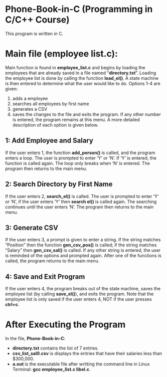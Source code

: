 # Phone-Book-in-C (Programming in C/C++ Course)
This program is written in C.

# Main file (employee list.c):
Main function is found in **employee_list.c** and begins by loading the employees that are already
saved in a file named “**directory.txt**”. Loading the employee list is done by calling the function
**load_el()**. A state machine is then entered to determine what the user would like to do. Options
1-4 are given:
1. adds a employee
2. searches all employees by first name
3. generates a CSV
4. saves the changes to the file and exits the program. If any other number is entered, the program
remains at this menu. A more detailed description of each option is given below.

## 1: Add Employee and Salary
If the user enters 1, the function **add_person()** is called, and the program enters a loop. The
user is prompted to enter ‘Y’ or ‘N’. If ‘Y’ is entered, the function is called again. The loop only
breaks when ‘N’ is entered. The program then returns to the main menu.

## 2: Search Directory by First Name
If the user enters 2, **search_el()** is called. The user is prompted to enter ‘Y’ or ‘N’, if the user
enters ‘Y’ then **search el()** is called again. The searching continues until the user enters ‘N’. The
program then returns to the main menu.

## 3: Generate CSV
If the user enters 3, a prompt is given to enter a string. If the string matches “Position” then
the function **gen_csv_pos()** is called; if the string matches “Salary” then **gen_csv_sal()** is called.
If any other string is entered, the user is reminded of the options and prompted again. After one
of the functions is called, the program returns to the main menu.

## 4: Save and Exit Program
If the user enters 4, the program breaks out of the state machine, saves the employee list (by
calling **save_el()**), and exits the program. Note that the employee list is only saved if the user
enters 4, NOT if the user presses **ctrl+c**.

# After Executing the Program
In the file, **Phone-Book-in-C**:
* **directory.txt** contains the list of 7 entries.
* **csv_list_sal0.csv** is displays the entries that have their salaries less than $300,000.
* **a.out** is the executable file after writting the command line in Linux Terminal: **gcc employee_list.c libel.c**.
